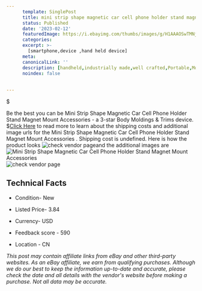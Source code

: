 ```yaml
---
      template: SinglePost
      title: mini strip shape magnetic car cell phone holder stand magnet mount accessories 
      status: Published
      date: '2023-02-12'
      featuredImage: https://i.ebayimg.com/thumbs/images/g/H1AAAOSwTMNjGU-W/s-l225.jpg
      categories: 
      excerpt: >-
        [smartphone,device ,hand held device]
      meta:
      canonicalLink: ''
      description: [handheld,industrially made,well crafted,Portable,Mobile,Compact,Convenient,Lightweight,Maneuverable,Man-portable,Miniature,Carriable,Hand-held,Light,Holdable,Transportable,Mobile device,Pocket-sized,On-the-go,Wireless,Cordless,Compact size,Convenient size, smartphone,device ,hand held device]
      noindex: false
      
        
---
```

$

Be the best you can be Mini Strip Shape Magnetic Car Cell Phone Holder Stand Magnet Mount Accessories  - a 3-star Body Moldings & Trims device.
$[Click Here](https://www.ebay.com/itm/144845190917?fits=Make%3AMercury&hash=item21b9723705%3Ag%3AH1AAAOSwTMNjGU-W&mkevt=1&mkcid=1&mkrid=711-53200-19255-0&campid=%253CePNCampaignId%253E&customid=%253CreferenceId%253E&toolid=10049) to read more to learn about the shipping costs and additional image urls for the Mini Strip Shape Magnetic Car Cell Phone Holder Stand Magnet Mount Accessories . Shipping cost is undefined. Here is how the product looks ![check vendor page](https://i.ebayimg.com/thumbs/images/g/H1AAAOSwTMNjGU-W/s-l225.jpg)and the additional images are![Mini Strip Shape Magnetic Car Cell Phone Holder Stand Magnet Mount Accessories ](https://i.ebayimg.com/images/g/H1AAAOSwTMNjGU-W/s-l1200.jpg)![check vendor page](https://origin-galleryplus.ebayimg.com/ws/web/144845190917_2_0_1/225x225.jpg,https://origin-galleryplus.ebayimg.com/ws/web/144845190917_3_0_1/225x225.jpg,https://origin-galleryplus.ebayimg.com/ws/web/144845190917_4_0_1/225x225.jpg,https://origin-galleryplus.ebayimg.com/ws/web/144845190917_5_0_1/225x225.jpg,https://origin-galleryplus.ebayimg.com/ws/web/144845190917_6_0_1/225x225.jpg,https://origin-galleryplus.ebayimg.com/ws/web/144845190917_7_0_1/225x225.jpg,https://origin-galleryplus.ebayimg.com/ws/web/144845190917_8_0_1/225x225.jpg,https://origin-galleryplus.ebayimg.com/ws/web/144845190917_9_0_1/225x225.jpg,https://origin-galleryplus.ebayimg.com/ws/web/144845190917_10_0_1/225x225.jpg,https://origin-galleryplus.ebayimg.com/ws/web/144845190917_11_0_1/225x225.jpg,https://origin-galleryplus.ebayimg.com/ws/web/144845190917_12_0_1/225x225.jpg)



 ## Technical Facts 



     
      

 - Condition- New 


      

 - Listed Price- 3.84 


      

 - Currency- USD 


      

 - Feedback score - 590 


      

 - Location - CN 


      
      

 *_This post may contain affiliate links from eBay and other third-party websites. As an eBay affiliate, we earn from qualifying purchases. Although we do our best to keep the information up-to-date and accurate, please check the date and all details with the vendor's website before making a purchase. Not all data may be accurate._*






